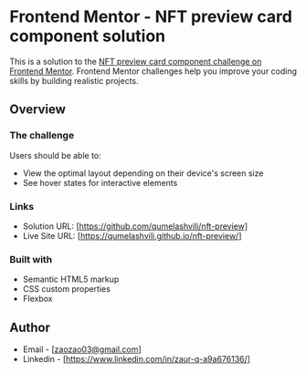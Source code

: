 # Frontend Mentor - NFT preview card component solution

This is a solution to the [NFT preview card component challenge on Frontend Mentor](https://www.frontendmentor.io/challenges/nft-preview-card-component-SbdUL_w0U). Frontend Mentor challenges help you improve your coding skills by building realistic projects. 

## Overview

### The challenge

Users should be able to:

- View the optimal layout depending on their device's screen size
- See hover states for interactive elements

### Links
- Solution URL: [https://github.com/qumelashvili/nft-preview]
- Live Site URL: [https://qumelashvili.github.io/nft-preview/]

### Built with

- Semantic HTML5 markup
- CSS custom properties
- Flexbox

## Author

- Email - [zaozao03@gmail.com]
- Linkedin - [https://www.linkedin.com/in/zaur-q-a9a676136/]
